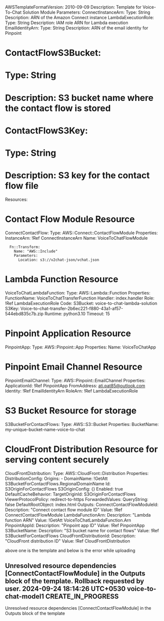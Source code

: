 AWSTemplateFormatVersion: 2010-09-09
Description: Template for Voice-To-Chat Solution Module
Parameters:
  ConnectInstanceArn:
    Type: String
    Description: ARN of the Amazon Connect instance
  LambdaExecutionRole:
    Type: String
    Description: IAM role ARN for Lambda execution
  EmailIdentityArn:
    Type: String
    Description: ARN of the email identity for Pinpoint
  # ContactFlowS3Bucket:
  #   Type: String
  #   Description: S3 bucket name where the contact flow is stored
  # ContactFlowS3Key:
  #   Type: String
  #   Description: S3 key for the contact flow file
Resources:
  # Contact Flow Module Resource
  ConnectContactFlow:
    Type: AWS::Connect::ContactFlowModule
    Properties:
      InstanceArn: !Ref ConnectInstanceArn
      Name: VoiceToChatFlowModule

      Fn::Transform:
        Name: "AWS::Include"
        Parameters:
          Location: s3://v2chat-json/vchat.json
  # Lambda Function Resource
  VoiceToChatLambdaFunction:
    Type: AWS::Lambda::Function
    Properties:
      FunctionName: VoiceToChatTransferFunction
      Handler: index.handler
      Role: !Ref LambdaExecutionRole
      Code:
        S3Bucket: voice-to-chat-lambda-solution
        S3Key: Voice-to-chat-transfer-2b6ec221-f880-43a1-af57-544ebd835c7b.zip
      Runtime: python3.10
      Timeout: 15
  # Pinpoint Application Resource
  PinpointApp:
    Type: AWS::Pinpoint::App
    Properties:
      Name: VoiceToChatApp
  # Pinpoint Email Channel Resource
  PinpointEmailChannel:
    Type: AWS::Pinpoint::EmailChannel
    Properties:
      ApplicationId: !Ref PinpointApp
      FromAddress: ati.pat85@outlook.com
      Identity: !Ref EmailIdentityArn
      RoleArn: !Ref LambdaExecutionRole
  # S3 Bucket Resource for storage
  S3BucketForContactFlows:
    Type: AWS::S3::Bucket
    Properties:
      BucketName: my-unique-bucket-name-voice-to-chat
  # CloudFront Distribution Resource for serving content securely
  CloudFrontDistribution:
    Type: AWS::CloudFront::Distribution
    Properties:
      DistributionConfig:
        Origins:
          - DomainName: !GetAtt S3BucketForContactFlows.RegionalDomainName
            Id: S3OriginForContactFlows
            S3OriginConfig: {}
        Enabled: true
        DefaultCacheBehavior:
          TargetOriginId: S3OriginForContactFlows
          ViewerProtocolPolicy: redirect-to-https
          ForwardedValues:
            QueryString: false
        DefaultRootObject: index.html
Outputs:
  ConnectContactFlowModuleId:
    Description: "Connect contact flow module ID"
    Value: !Ref ConnectContactFlowModule
  LambdaFunctionArn:
    Description: "Lambda function ARN"
    Value: !GetAtt VoiceToChatLambdaFunction.Arn
  PinpointAppId:
    Description: "Pinpoint app ID"
    Value: !Ref PinpointApp
  S3BucketName:
    Description: "S3 bucket name for contact flows"
    Value: !Ref S3BucketForContactFlows
  CloudFrontDistributionId:
    Description: "CloudFront distribution ID"
    Value: !Ref CloudFrontDistribution


above one is the template and below is the error while uploading
	
Unresolved resource dependencies [ConnectContactFlowModule] in the Outputs block of the template. Rollback requested by user.
2024-09-24 18:14:26 UTC+0530
voice-to-chat-model1
CREATE_IN_PROGRESS
-
Unresolved resource dependencies [ConnectContactFlowModule] in the Outputs block of the template
